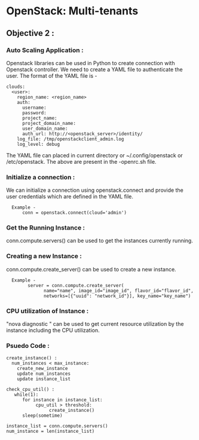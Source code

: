 # OpenStack: Multi-tenants

## Objective 2 :

### Auto Scaling Application : 

Openstack libraries can be used in Python to create connection with Openstack controller. We need to create a YAML file to authenticate
the user. The format of the YAML file is -

```
clouds:
  <user>:
    region_name: <region_name>
    auth:
      username: 
      password: 
      project_name: 
      project_domain_name: 
      user_domain_name: 
      auth_url: http://<openstack_server>/identity/
    log_file: /tmp/openstackclient_admin.log
    log_level: debug
 ```
 
 The YAML file can placed in current directory or  ~/.config/openstack or /etc/openstack. The above are present in the <user>-openrc.sh file. 

### Initialize a connection :
We can initialize a connection using openstack.connect and provide the user credentials which are defined in the YAML file. 
```
  Example -       
      conn = openstack.connect(cloud='admin')
 ```
      
### Get the Running Instance :
conn.compute.servers() can be used to get the instances currently running.

### Creating a new Instance :
conn.compute.create_server() can be used to create a new instance. 
```
  Example - 
        server = conn.compute.create_server(
              name="name", image_id="image_id", flavor_id="flavor_id",
              networks=[{"uuid": "network_id"}], key_name="key_name")
 ```
              
### CPU utilization of Instance :
"nova diagnostic <instance>" can be used to get current resource utilization by the instance including the CPU utilization. 
  

### Psuedo Code : 
```
create_instance() : 
  num_instances < max_instance:
    create_new_instance 
    update num_instances
    update instance_list
    
check_cpu_util() :
   while(1):
      for instance in instance_list: 
           cpu_util > threshold: 
                create_instance()
      sleep(sometime)
      
instance_list = conn.compute.servers()
num_instance = len(instance_list)
```
